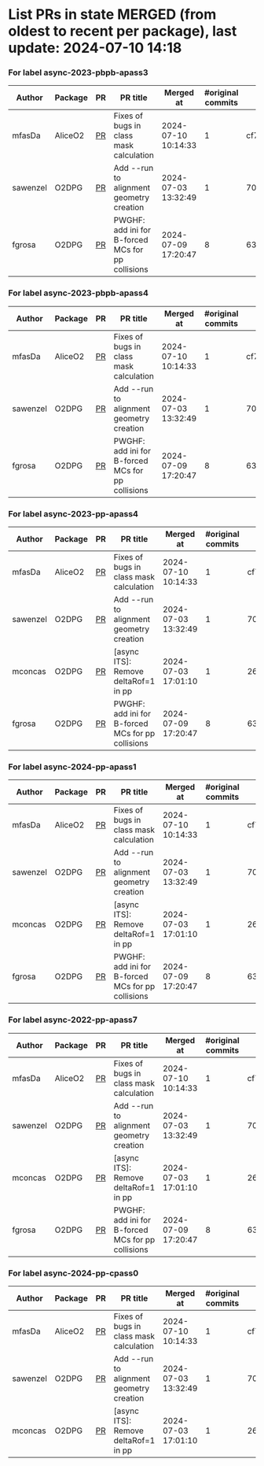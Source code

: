 # List PRs in state MERGED (from oldest to recent per package), last update: 2024-07-10 14:18 


### For label async-2023-pbpb-apass3

| Author | Package | PR | PR title | Merged at | #original commits | Merge commit |
| --- | --- | --- | --- | --- | --- | --- |
| mfasDa | AliceO2 | [PR](https://github.com/AliceO2Group/AliceO2/pull/13282) | Fixes of bugs in class mask calculation | 2024-07-10 10:14:33 | 1 | cf732d6c73c7ae0669045a469c36f77788d6e93f |
| sawenzel | O2DPG | [PR](https://github.com/AliceO2Group/O2DPG/pull/1686) | Add --run to alignment geometry creation | 2024-07-03 13:32:49 | 1 | 706946e78cd3359896402df6a88d1de80001e609 |
| fgrosa | O2DPG | [PR](https://github.com/AliceO2Group/O2DPG/pull/1693) | PWGHF: add ini for B-forced MCs for pp collisions | 2024-07-09 17:20:47 | 8 | 633ed6726bfaa3ef185e69e2325ead380a568c38 |


### For label async-2023-pbpb-apass4

| Author | Package | PR | PR title | Merged at | #original commits | Merge commit |
| --- | --- | --- | --- | --- | --- | --- |
| mfasDa | AliceO2 | [PR](https://github.com/AliceO2Group/AliceO2/pull/13282) | Fixes of bugs in class mask calculation | 2024-07-10 10:14:33 | 1 | cf732d6c73c7ae0669045a469c36f77788d6e93f |
| sawenzel | O2DPG | [PR](https://github.com/AliceO2Group/O2DPG/pull/1686) | Add --run to alignment geometry creation | 2024-07-03 13:32:49 | 1 | 706946e78cd3359896402df6a88d1de80001e609 |
| fgrosa | O2DPG | [PR](https://github.com/AliceO2Group/O2DPG/pull/1693) | PWGHF: add ini for B-forced MCs for pp collisions | 2024-07-09 17:20:47 | 8 | 633ed6726bfaa3ef185e69e2325ead380a568c38 |


### For label async-2023-pp-apass4

| Author | Package | PR | PR title | Merged at | #original commits | Merge commit |
| --- | --- | --- | --- | --- | --- | --- |
| mfasDa | AliceO2 | [PR](https://github.com/AliceO2Group/AliceO2/pull/13282) | Fixes of bugs in class mask calculation | 2024-07-10 10:14:33 | 1 | cf732d6c73c7ae0669045a469c36f77788d6e93f |
| sawenzel | O2DPG | [PR](https://github.com/AliceO2Group/O2DPG/pull/1686) | Add --run to alignment geometry creation | 2024-07-03 13:32:49 | 1 | 706946e78cd3359896402df6a88d1de80001e609 |
| mconcas | O2DPG | [PR](https://github.com/AliceO2Group/O2DPG/pull/1685) | [async ITS]: Remove deltaRof=1 in pp | 2024-07-03 17:01:10 | 1 | 26e3f65974a1600ad664ebda6f7215692073cfba |
| fgrosa | O2DPG | [PR](https://github.com/AliceO2Group/O2DPG/pull/1693) | PWGHF: add ini for B-forced MCs for pp collisions | 2024-07-09 17:20:47 | 8 | 633ed6726bfaa3ef185e69e2325ead380a568c38 |


### For label async-2024-pp-apass1

| Author | Package | PR | PR title | Merged at | #original commits | Merge commit |
| --- | --- | --- | --- | --- | --- | --- |
| mfasDa | AliceO2 | [PR](https://github.com/AliceO2Group/AliceO2/pull/13282) | Fixes of bugs in class mask calculation | 2024-07-10 10:14:33 | 1 | cf732d6c73c7ae0669045a469c36f77788d6e93f |
| sawenzel | O2DPG | [PR](https://github.com/AliceO2Group/O2DPG/pull/1686) | Add --run to alignment geometry creation | 2024-07-03 13:32:49 | 1 | 706946e78cd3359896402df6a88d1de80001e609 |
| mconcas | O2DPG | [PR](https://github.com/AliceO2Group/O2DPG/pull/1685) | [async ITS]: Remove deltaRof=1 in pp | 2024-07-03 17:01:10 | 1 | 26e3f65974a1600ad664ebda6f7215692073cfba |
| fgrosa | O2DPG | [PR](https://github.com/AliceO2Group/O2DPG/pull/1693) | PWGHF: add ini for B-forced MCs for pp collisions | 2024-07-09 17:20:47 | 8 | 633ed6726bfaa3ef185e69e2325ead380a568c38 |


### For label async-2022-pp-apass7

| Author | Package | PR | PR title | Merged at | #original commits | Merge commit |
| --- | --- | --- | --- | --- | --- | --- |
| mfasDa | AliceO2 | [PR](https://github.com/AliceO2Group/AliceO2/pull/13282) | Fixes of bugs in class mask calculation | 2024-07-10 10:14:33 | 1 | cf732d6c73c7ae0669045a469c36f77788d6e93f |
| sawenzel | O2DPG | [PR](https://github.com/AliceO2Group/O2DPG/pull/1686) | Add --run to alignment geometry creation | 2024-07-03 13:32:49 | 1 | 706946e78cd3359896402df6a88d1de80001e609 |
| mconcas | O2DPG | [PR](https://github.com/AliceO2Group/O2DPG/pull/1685) | [async ITS]: Remove deltaRof=1 in pp | 2024-07-03 17:01:10 | 1 | 26e3f65974a1600ad664ebda6f7215692073cfba |
| fgrosa | O2DPG | [PR](https://github.com/AliceO2Group/O2DPG/pull/1693) | PWGHF: add ini for B-forced MCs for pp collisions | 2024-07-09 17:20:47 | 8 | 633ed6726bfaa3ef185e69e2325ead380a568c38 |


### For label async-2024-pp-cpass0

| Author | Package | PR | PR title | Merged at | #original commits | Merge commit |
| --- | --- | --- | --- | --- | --- | --- |
| mfasDa | AliceO2 | [PR](https://github.com/AliceO2Group/AliceO2/pull/13282) | Fixes of bugs in class mask calculation | 2024-07-10 10:14:33 | 1 | cf732d6c73c7ae0669045a469c36f77788d6e93f |
| sawenzel | O2DPG | [PR](https://github.com/AliceO2Group/O2DPG/pull/1686) | Add --run to alignment geometry creation | 2024-07-03 13:32:49 | 1 | 706946e78cd3359896402df6a88d1de80001e609 |
| mconcas | O2DPG | [PR](https://github.com/AliceO2Group/O2DPG/pull/1685) | [async ITS]: Remove deltaRof=1 in pp | 2024-07-03 17:01:10 | 1 | 26e3f65974a1600ad664ebda6f7215692073cfba |
